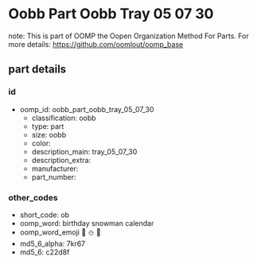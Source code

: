 # Oobb Part Oobb Tray 05 07 30  

note: This is part of OOMP the Oopen Organization Method For Parts. For more details: https://github.com/oomlout/oomp_base

##  part details





### id
* oomp_id: oobb_part_oobb_tray_05_07_30
  * classification: oobb
  * type: part
  * size: oobb
  * color: 
  * description_main: tray_05_07_30
  * description_extra: 
  * manufacturer: 
  * part_number: 

### other_codes
* short_code: ob
* oomp_word: birthday snowman calendar
* oomp_word_emoji :birthday: :snowman: :calendar:
* md5_6_alpha: 7kr67
* md5_6: c22d8f